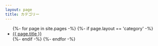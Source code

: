 ```yaml
---
layout: page
title: カテゴリー
---
```


<ul>
  {%- for page in site.pages -%}
  {%- if page.layout == 'category' -%}
    <li>
      <a href="{{ page.url | absolute_url }}">{{ page.title }}</a>
    </li>
  {%- endif -%}
  {%- endfor -%}
</ul>    
